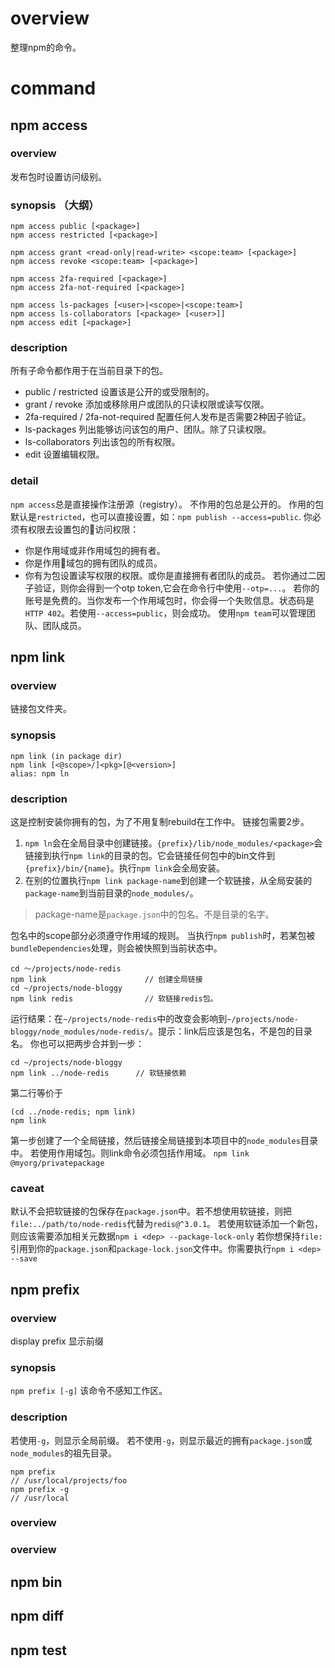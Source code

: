 # overview
整理npm的命令。
# command
## npm access
### overview
发布包时设置访问级别。
### synopsis （大纲）
```
npm access public [<package>]
npm access restricted [<package>]

npm access grant <read-only|read-write> <scope:team> [<package>]
npm access revoke <scope:team> [<package>]

npm access 2fa-required [<package>]
npm access 2fa-not-required [<package>]

npm access ls-packages [<user>|<scope>|<scope:team>]
npm access ls-collaborators [<package> [<user>]]
npm access edit [<package>]
```
### description
所有子命令都作用于在当前目录下的包。
- public / restricted              设置该是公开的或受限制的。
- grant / revoke                   添加或移除用户或团队的只读权限或读写仅限。
- 2fa-required / 2fa-not-required  配置任何人发布是否需要2种因子验证。
- ls-packages                      列出能够访问该包的用户、团队。除了只读权限。
- ls-collaborators                 列出该包的所有权限。
- edit                             设置编辑权限。

### detail
`npm access`总是直接操作注册源（registry）。
不作用的包总是公开的。
作用的包默认是`restricted`，也可以直接设置，如：`npm publish --access=public`.
你必须有权限去设置包的访问权限：
- 你是作用域或非作用域包的拥有者。
- 你是作用域包的拥有团队的成员。
- 你有为包设置读写权限的权限。或你是直接拥有者团队的成员。
若你通过二因子验证，则你会得到一个otp token,它会在命令行中使用`--otp=...`。
若你的账号是免费的。当你发布一个作用域包时，你会得一个失败信息。状态码是`HTTP 402`。若使用`--access=public`，则会成功。
使用`npm team`可以管理团队、团队成员。

## npm link
### overview
链接包文件夹。

### synopsis
```
npm link (in package dir)
npm link [<@scope>/]<pkg>[@<version>]
alias: npm ln
```

### description
这是控制安装你拥有的包，为了不用复制rebuild在工作中。
链接包需要2步。
1. `npm ln`会在全局目录中创建链接。`{prefix}/lib/node_modules/<package>`会链接到执行`npm link`的目录的包。它会链接任何包中的bin文件到`{prefix}/bin/{name}`。执行`npm link`会全局安装。
2. 在别的位置执行`npm link package-name`到创建一个软链接，从全局安装的`package-name`到当前目录的`node_modules/`。

> package-name是`package.json`中的包名。不是目录的名字。

包名中的scope部分必须遵守作用域的规则。
当执行`npm publish`时，若某包被`bundleDependencies`处理，则会被快照到当前状态中。
```
cd ～/projects/node-redis
npm link                      // 创建全局链接
cd ~/projects/node-bloggy
npm link redis                // 软链接redis包。
```
运行结果：在`~/projects/node-redis`中的改变会影响到`~/projects/node-bloggy/node_modules/node-redis/`。提示：link后应该是包名，不是包的目录名。
你也可以把两步合并到一步：
```
cd ~/projects/node-bloggy
npm link ../node-redis      // 软链接依赖
```
第二行等价于
```
(cd ../node-redis; npm link)
npm link
```
第一步创建了一个全局链接，然后链接全局链接到本项目中的`node_modules`目录中。
若使用作用域包。则link命令必须包括作用域。
`npm link @myorg/privatepackage`

### caveat
默认不会把软链接的包保存在`package.json`中。若不想使用软链接，则把`file:../path/to/node-redis`代替为`redis@^3.0.1`。
若使用软链添加一个新包，则应该需要添加相关元数据`npm i <dep> --package-lock-only`
若你想保持`file:`引用到你的`package.json`和`package-lock.json`文件中。你需要执行`npm i <dep> --save`

## npm prefix
### overview
display prefix
显示前缀

### synopsis
`npm prefix [-g]`
该命令不感知工作区。

### description
若使用`-g`，则显示全局前缀。
若不使用`-g`，则显示最近的拥有`package.json`或`node_modules`的祖先目录。
```
npm prefix
// /usr/local/projects/foo
npm prefix -g
// /usr/local
```

### overview
### overview

## npm bin
## npm diff
## npm test